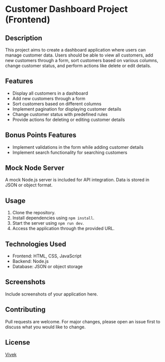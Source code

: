# Customer Dashboard Project (Frontend)

## Description
This project aims to create a dashboard application where users can manage customer data. Users should be able to view all customers, add new customers through a form, sort customers based on various columns, change customer status, and perform actions like delete or edit details.

## Features
- Display all customers in a dashboard
- Add new customers through a form
- Sort customers based on different columns
- Implement pagination for displaying customer details
- Change customer status with predefined rules
- Provide actions for deleting or editing customer details

## Bonus Points Features
- Implement validations in the form while adding customer details
- Implement search functionality for searching customers

## Mock Node Server
A mock Node.js server is included for API integration. Data is stored in JSON or object format.

## Usage
1. Clone the repository.
2. Install dependencies using `npm install`.
3. Start the server using `npm run dev`.
4. Access the application through the provided URL.

## Technologies Used
- Frontend: HTML, CSS, JavaScript
- Backend: Node.js
- Database: JSON or object storage

## Screenshots
Include screenshots of your application here.

## Contributing
Pull requests are welcome. For major changes, please open an issue first to discuss what you would like to change.

## License
[Vivek](https://funny-truffle-75736f.netlify.app/)
